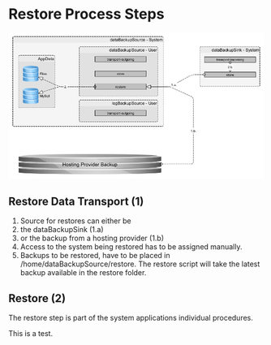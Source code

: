 # Restore Process Steps

![the restore process][restore process]

[restore process]: https://raw.githubusercontent.com/DomainDrivenArchitecture/ddaArchitecture/ali/images/10_backup/restore_phases.png "the restore process"


## Restore Data Transport (1)
1. Source for restores can either be
  1. the dataBackupSink (1.a)
  2. or the backup from a hosting provider (1.b)
2. Access to the system being restored has to be assigned manually.
3. Backups to be restored, have to be placed in /home/dataBackupSource/restore. The restore script will take the latest backup available in the restore folder.

## Restore (2)
The restore step is part of the system applications individual procedures.

This is a test.